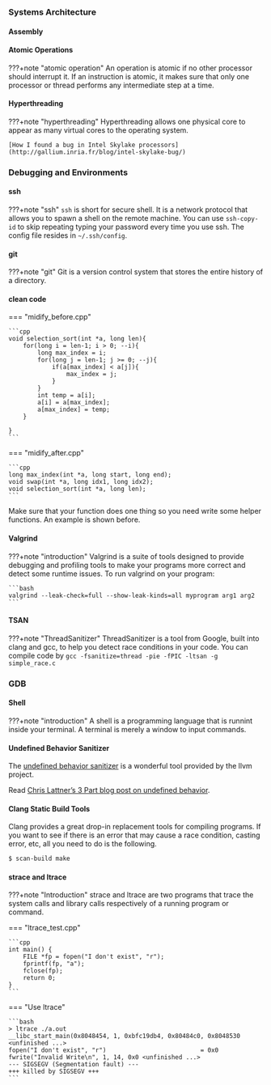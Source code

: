 ### Systems Architecture

#### Assembly 


#### Atomic Operations

???+note "atomic operation"
    An operation is atomic if no other processor should interrupt it. If an instruction is atomic, it makes sure that only one processor or thread performs any intermediate step at a time. 


#### Hyperthreading

???+note "hyperthreading"
    Hyperthreading allows one physical core to appear as many virtual cores to the operating system.  

    [How I found a bug in Intel Skylake processors](http://gallium.inria.fr/blog/intel-skylake-bug/)



### Debugging and Environments

#### ssh

???+note "ssh"
    `ssh` is short for secure shell. It is a network protocol that allows you to spawn a shell on the remote machine. You can use `ssh-copy-id` to skip repeating typing your password every time you use ssh. The config file resides in `~/.ssh/config`. 

#### git

???+note "git"
    Git is a version control system that stores the entire history of a directory. 

#### clean code


=== "midify_before.cpp"

    ```cpp
    void selection_sort(int *a, long len){
        for(long i = len-1; i > 0; --i){
            long max_index = i;
            for(long j = len-1; j >= 0; --j){
                if(a[max_index] < a[j]){
                    max_index = j;
                }
            }
            int temp = a[i];
            a[i] = a[max_index];
            a[max_index] = temp;
        }

    }
    ```

=== "midify_after.cpp"

    ```cpp
    long max_index(int *a, long start, long end);
    void swap(int *a, long idx1, long idx2);
    void selection_sort(int *a, long len);
    ```

Make sure that your function does one thing so you need write some helper functions. An example is shown before.


#### Valgrind  

???+note "introduction"
    Valgrind is a suite of tools designed to provide debugging and profiling tools to make your programs more correct and detect some runtime issues. To run valgrind on your program:

    ```bash
    valgrind --leak-check=full --show-leak-kinds=all myprogram arg1 arg2
    ```


#### TSAN 

???+note "ThreadSanitizer"
    ThreadSanitizer is a tool from Google, built into clang and gcc, to help you detect race conditions in your code. You can compile code by `gcc -fsanitize=thread -pie -fPIC -ltsan -g simple_race.c`


### GDB

#### Shell

???+note "introduction"
    A shell is a programming language that is runnint inside your terminal. A terminal is merely a window to input commands.



#### Undefined Behavior Sanitizer

The [undefined behavior sanitizer](https://clang.llvm.org/docs/UndefinedBehaviorSanitizer.html) is a wonderful tool provided by the llvm project.

Read [Chris Lattner’s 3 Part blog post on undefined behavior](http://blog.llvm.org/2011/05/what-every-c-programmer-should-know.html). 


#### Clang Static Build Tools

Clang provides a great drop-in replacement tools for compiling programs. If you want to see if there is an error that may cause a race condition, casting error, etc, all you need to do is the following.

```bash
$ scan-build make
```

#### strace and ltrace

???+note "Introduction"
    strace and ltrace are two programs that trace the system calls and library calls respectively of a running program or command. 

=== "ltrace_test.cpp"

    ```cpp
    int main() {
        FILE *fp = fopen("I don't exist", "r");
        fprintf(fp, "a");
        fclose(fp);
        return 0;
    }
    ```

=== "Use ltrace"

    ```bash
    > ltrace ./a.out
    __libc_start_main(0x8048454, 1, 0xbfc19db4, 0x80484c0, 0x8048530 <unfinished ...>
    fopen("I don't exist", "r")                          = 0x0
    fwrite("Invalid Write\n", 1, 14, 0x0 <unfinished ...>
    --- SIGSEGV (Segmentation fault) ---
    +++ killed by SIGSEGV +++
    ```